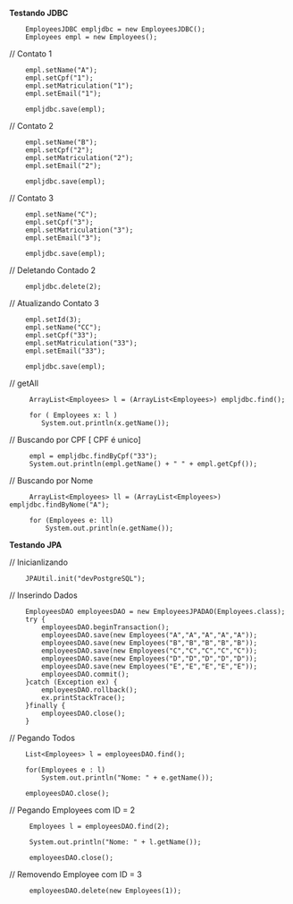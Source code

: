**Testando JDBC** <br>

        EmployeesJDBC empljdbc = new EmployeesJDBC();
        Employees empl = new Employees();

//      Contato 1 <br>

        empl.setName("A");
        empl.setCpf("1");
        empl.setMatriculation("1");
        empl.setEmail("1");

        empljdbc.save(empl);

//      Contato 2 <br>

        empl.setName("B");
        empl.setCpf("2");
        empl.setMatriculation("2");
        empl.setEmail("2");

        empljdbc.save(empl);

//      Contato 3 <br>

        empl.setName("C");
        empl.setCpf("3");
        empl.setMatriculation("3");
        empl.setEmail("3");

        empljdbc.save(empl);
        
//      Deletando Contado 2 <br>

        empljdbc.delete(2);

//      Atualizando Contato 3 <br>

        empl.setId(3);
        empl.setName("CC");
        empl.setCpf("33");
        empl.setMatriculation("33");
        empl.setEmail("33");

        empljdbc.save(empl);
        
 //      getAll <br>
 
         ArrayList<Employees> l = (ArrayList<Employees>) empljdbc.find();
 
         for ( Employees x: l ) 
            System.out.println(x.getName());
 
 //      Buscando por CPF [ CPF é unico] <br>
 
         empl = empljdbc.findByCpf("33");
         System.out.println(empl.getName() + " " + empl.getCpf());
         
 //        Buscando por Nome <br>
 
         ArrayList<Employees> ll = (ArrayList<Employees>) empljdbc.findByNome("A");
 
         for (Employees e: ll) 
             System.out.println(e.getName());
            
**Testando JPA** <br>

//      Inicianlizando 

        JPAUtil.init("devPostgreSQL");
        
//      Inserindo Dados        
        
        EmployeesDAO employeesDAO = new EmployeesJPADAO(Employees.class);
        try {
            employeesDAO.beginTransaction();
            employeesDAO.save(new Employees("A","A","A","A","A"));
            employeesDAO.save(new Employees("B","B","B","B","B"));
            employeesDAO.save(new Employees("C","C","C","C","C"));
            employeesDAO.save(new Employees("D","D","D","D","D"));
            employeesDAO.save(new Employees("E","E","E","E","E"));
            employeesDAO.commit();
        }catch (Exception ex) {
            employeesDAO.rollback();
            ex.printStackTrace();
        }finally {
            employeesDAO.close();
        }
        
//      Pegando Todos 

        List<Employees> l = employeesDAO.find(); 
        
        for(Employees e : l)
            System.out.println("Nome: " + e.getName());
            
        employeesDAO.close();
     
     
 //      Pegando Employees com ID = 2
 
         Employees l = employeesDAO.find(2);
         
         System.out.println("Nome: " + l.getName());
         
         employeesDAO.close();
         
 //      Removendo Employee com ID = 3
 
         employeesDAO.delete(new Employees(1));